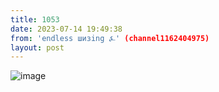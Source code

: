 ```yaml
---
title: 1053
date: 2023-07-14 19:49:38
from: 'endless шизing ⍼' (channel1162404975)
layout: post
---
```


![image](photos/photo_126@14-07-2023_19-49-38.jpg)


